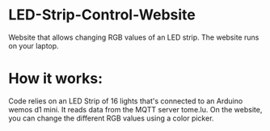 # LED-Strip-Control-Website
Website that allows changing RGB values of an LED strip. The website runs on your laptop.

# How it works:
Code relies on an LED Strip of 16 lights that's connected to an Arduino wemos d1 mini. It reads data from the MQTT server tome.lu.
On the website, you can change the different RGB values using a color picker. 

